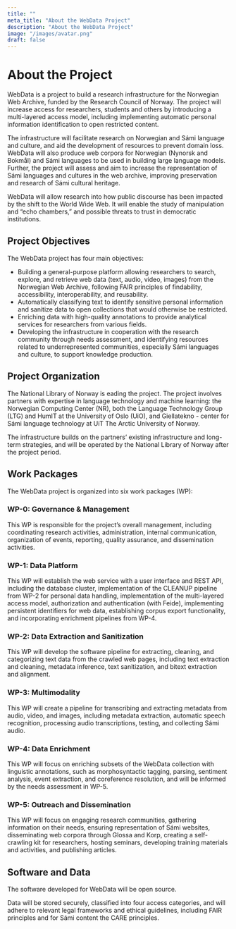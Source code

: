 ```yaml
---
title: ""
meta_title: "About the WebData Project"
description: "About the WebData Project"
image: "/images/avatar.png"
draft: false
---
```


# About the Project
WebData is a project to build a research infrastructure for the Norwegian Web Archive, funded by the Research Council of Norway. The project will increase access for researchers, students and others by introducing a multi-layered access model, including implementing automatic personal information identification to open restricted content.

The infrastructure will facilitate research on Norwegian and Sámi language and culture, and aid the development of resources to prevent domain loss. WebData will also produce web corpora for Norwegian (Nynorsk and Bokmål) and Sámi languages to be used in building large language models. Further, the project will assess and aim to increase the representation of Sámi languages and cultures in the web archive, improving preservation and research of Sámi cultural heritage.

WebData will allow research into how public discourse has been impacted by the shift to the World Wide Web. It will enable the study of manipulation and “echo chambers,” and possible threats to trust in democratic institutions.

## Project Objectives
The WebData project has four main objectives:

- Building a general-purpose platform allowing researchers to search, explore, and retrieve web data (text, audio, video, images) from the Norwegian Web Archive, following FAIR principles of findability, accessibility, interoperability, and reusability.
- Automatically classifying text to identify sensitive personal information and sanitize data to open collections that would otherwise be restricted.
- Enriching data with high-quality annotations to provide analytical services for researchers from various fields.
- Developing the infrastructure in cooperation with the research community through needs assessment, and identifying resources related to underrepresented communities, especially Sámi languages and culture, to support knowledge production.

## Project Organization
The National Library of Norway is eading the project. The project involves partners with expertise in language technology and machine learning: the Norwegian Computing Center (NR), both the Language Technology Group (LTG) and HumIT at the University of Oslo (UiO), and Giellatekno - center for Sámi language technology at UiT The Arctic University of Norway.

The infrastructure builds on the partners’ existing infrastructure and long-term strategies, and will be operated by the National Library of Norway after the project period.

## Work Packages
The WebData project is organized into six work packages (WP):

### WP-0: Governance &amp; Management
This WP is responsible for the project’s overall management, including coordinating research activities, administration, internal communication, organization of events, reporting, quality assurance, and dissemination activities.

### WP-1: Data Platform
This WP will establish the web service with a user interface and REST API, including the database cluster, implementation of the CLEANUP pipeline from WP-2 for personal data handling, implementation of the multi-layered access model, authorization and authentication (with Feide), implementing persistent identifiers for web data, establishing corpus export functionality, and incorporating enrichment pipelines from WP-4.

### WP-2: Data Extraction and Sanitization
This WP will develop the software pipeline for extracting, cleaning, and categorizing text data from the crawled web pages, including text extraction and cleaning, metadata inference, text sanitization, and bitext extraction and alignment.

### WP-3: Multimodality
This WP will create a pipeline for transcribing and extracting metadata from audio, video, and images, including metadata extraction, automatic speech recognition, processing audio transcriptions, testing, and collecting Sámi audio.

### WP-4: Data Enrichment
This WP will focus on enriching subsets of the WebData collection with linguistic annotations, such as morphosyntactic tagging, parsing, sentiment analysis, event extraction, and coreference resolution, and will be informed by the needs assessment in WP-5.

### WP-5: Outreach and Dissemination
This WP will focus on engaging research communities, gathering information on their needs, ensuring representation of Sámi websites, disseminating web corpora through Glossa and Korp, creating a self-crawling kit for researchers, hosting seminars, developing training materials and activities, and publishing articles.

## Software and Data
The software developed for WebData will be open source.

Data will be stored securely, classified into four access categories, and will adhere to relevant legal frameworks and ethical guidelines, including FAIR principles and for Sámi content the CARE principles.
